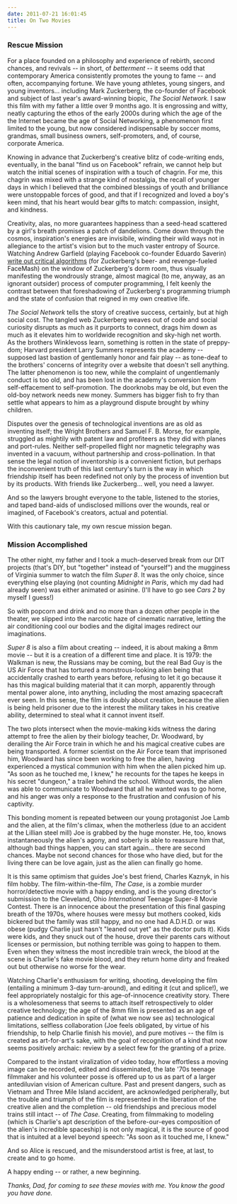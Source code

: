 ```yaml
---
date: 2011-07-21 16:01:45
title: On Two Movies
---
```


<h3>Rescue Mission</h3>
For a place founded on a philosophy and experience of rebirth, second chances, and revivals -- in short, of <em>betterment</em> -- it seems odd that contemporary America consistently promotes the young to fame -- and often, accompanying fortune. We have young athletes, young singers, and young inventors... including Mark Zuckerberg, the co-founder of Facebook and subject of last year's award-winning biopic, <em>The Social Network.</em>

<!--more-->I saw this film with my father a little over 9 months ago. It is engrossing and witty, neatly capturing the ethos of the early 2000s during which the age of the the Internet became the age of Social Networking, a phenomenon first limited to the young, but now considered indispensable by soccer moms, grandmas, small business owners, self-promoters, and, of course, corporate America.

Knowing in advance that Zuckerberg's creative blitz of code-writing ends, eventually, in the banal "find us on Facebook" refrain, we cannot help but watch the initial scenes of inspiration with a touch of chagrin. For me, this chagrin was mixed with a strange kind of nostalgia, the recall of younger days in which I believed that the combined blessings of youth and brilliance were unstoppable forces of good, and that if I recognized and loved a boy's keen mind, that his heart would bear gifts to match: compassion, insight, and kindness.

Creativity, alas, no more guarantees happiness than a seed-head scattered by a girl's breath promises a patch of dandelions. Come down through the cosmos, inspiration's energies are invisibile, winding their wild ways not in allegiance to the artist's vision but to the much vaster entropy of Source. Watching Andrew Garfield (playing Facebook co-founder Eduardo Saverin) <a href="http://www.youtube.com/watch?v=BzZRr4KV59I" target="_blank">write out critical algorithms</a> (for Zuckerberg's beer- and revenge-fueled FaceMash) on the window of Zuckerberg's dorm room, thus visually manifesting the wondrously strange, almost magical (to me, anyway, as an ignorant outsider) process of computer programming, I felt keenly the contrast between that foreshadowing of Zuckerberg's programming triumph and the state of confusion that reigned in my own creative life.

<em>The Social Network </em>tells the story of creative success, certainly, but at high social cost. The tangled web Zuckerberg weaves out of code and social curiosity disrupts as much as it purports to connect, drags him down as much as it elevates him to worldwide recognition and sky-high net worth. As the brothers Winklevoss learn, something is rotten in the state of preppy-dom; Harvard president Larry Summers represents the academy -- supposed last bastion of gentlemanly honor and fair play -- as tone-deaf to the brothers' concerns of integrity over a website that doesn't sell anything. The latter phenomenon is too new, while the complaint of ungentlemanly conduct is too old, and has been lost in the academy's conversion from self-effacement to self-promotion. The doorknobs may be old, but even the old-boy network needs new money. Summers has bigger fish to fry than settle what appears to him as a playground dispute brought by whiny children.

Disputes over the genesis of technological inventions are as old as inventing itself; the Wright Brothers and Samuel F. B. Morse, for example, struggled as mightily with patent law and profiteers as they did with planes and port-rules. Neither self-propelled flight nor magnetic telegraphy was invented in a vacuum, without partnership and cross-pollination. In that sense the legal notion of inventorship is a convenient fiction, but perhaps the inconvenient truth of this last century's turn is the way in which friendship itself has been redefined not only by the process of invention but by its products. With friends like Zuckerberg... well, you need a lawyer.

And so the lawyers brought everyone to the table, listened to the stories, and taped band-aids of undisclosed millions over the wounds, real or imagined, of Facebook's creators, actual and potential.

With this cautionary tale, my own rescue mission began.

<h3>Mission Accomplished</h3>
The other night, my father and I took a much-deserved break from our DIT projects (that's DIY, but "together" instead of "yourself") and the mugginess of Virginia summer to watch the film <em>Super 8</em>. It was the only choice, since everything else playing (not counting <em>Midnight in Paris</em>, which my dad had already seen) was either animated or asinine. (I'll have to go see <em>Cars 2</em> by myself I guess!)

So with popcorn and drink and no more than a dozen other people in the theater, we slipped into the narcotic haze of cinematic narrative, letting the air conditioning cool our bodies and the digital images redirect our imaginations.

<em>Super 8</em> is also a film about creating -- indeed, it is about making a 8mm movie -- but it is a creation of a different time and place. It is 1979: the Walkman is new, the Russians may be coming, but the real Bad Guy is the US Air Force that has tortured a monstrous-looking alien being that accidentally crashed to earth years before, refusing to let it go because it has this magical building material that it can morph, apparently through mental power alone, into anything, including the most amazing spacecraft ever seen. In this sense, the film is doubly about creation, because the alien is being held prisoner due to the interest the military takes in his creative ability, determined to steal what it cannot invent itself.

The two plots intersect when the movie-making kids witness the daring attempt to free the alien by their biology teacher, Dr. Woodward, by derailing the Air Force train in which he and his magical creative cubes are being transported. A former scientist on the Air Force team that imprisoned him, Woodward has since been working to free the alien, having experienced a mystical communion with him when the alien picked him up. "As soon as he touched me, I knew," he recounts for the tapes he keeps in his secret "dungeon," a trailer behind the school. Without words, the alien was able to communicate to Woodward that all he wanted was to go home, and his anger was only a response to the frustration and confusion of his captivity.

This bonding moment is repeated between our young protagonist Joe Lamb and the alien, at the film's climax, when the motherless (due to an accident at the Lillian steel mill) Joe is grabbed by the huge monster. He, too, knows instantaneously the alien's agony, and soberly is able to reassure him that, although bad things happen, you can start again... there are second chances. Maybe not second chances for those who have died, but for the living there can be love again, just as the alien can finally go home.

It is this same optimism that guides Joe's best friend, Charles Kaznyk, in his film hobby. The film-within-the-film, <em>The Case</em>, is a zombie murder horror/detective movie with a happy ending, and is the young director's submission to the Cleveland, Ohio <em>International</em> Teenage Super-8 Movie Contest. There is an innocence about the presentation of this final gasping breath of the 1970s, where houses were messy but mothers cooked, kids bickered but the family was still happy, and no one had A.D.H.D. or was obese (pudgy Charlie just hasn't "leaned out yet" as the doctor puts it). Kids were kids, and they snuck out of the house, drove their parents cars without licenses or permission, but nothing terrible was going to happen to them. Even when they witness the most incredible train wreck, the blood at the scene is Charlie's fake movie blood, and they return home dirty and freaked out but otherwise no worse for the wear.

Watching Charlie's enthusiasm for writing, shooting, developing the film (entailing a minimum 3-day turn-around), and editing it (cut and splice!), we feel appropriately nostalgic for this age-of-innocence creativity story. There is a wholesomeness that seems to attach itself retrospectively to older creative technology; the age of the 8mm film is presented as an age of patience and dedication in spite of (what we now see as) technological limitations, selfless collaboration (Joe feels obligated, by virtue of his friendship, to help Charlie finish his movie), and pure motives -- the film is created as art-for-art's sake, with the goal of recognition of a kind that now seems positively archaic: review by a select few for the granting of a prize.

Compared to the instant viralization of video today, how effortless a moving image can be recorded, edited and disseminated, the late '70s teenage filmmaker and his volunteer posse is offered up to us as part of a larger antediluvian vision of American culture. Past and present dangers, such as Vietnam and Three Mile Island accident, are acknowledged peripherally, but the trouble and triumph of the film is represented in the liberation of the creative alien and the completion -- old friendships and precious model trains still intact -- of <em>The Case.</em> Creating, from filmmaking to modeling (which is Charlie's apt description of the before-our-eyes composition of the alien's incredible spaceship) is not only magical, it is the source of good that is intuited at a level beyond speech: "As soon as it touched me, I knew."

And so Alice is rescued, and the misunderstood artist is free, at last, to create and to go home.

A happy ending -- or rather, a new beginning.

<em>Thanks, Dad, for coming to see these movies with me. You know the good you have done.</em>
